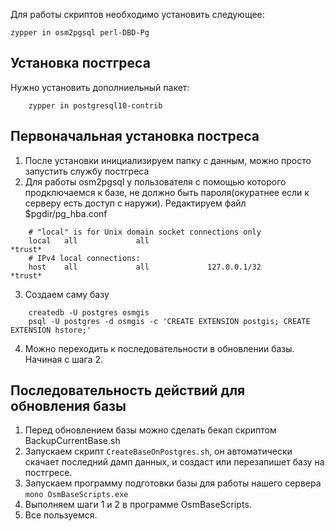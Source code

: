 ﻿Для работы скриптов необходимо установить следующее:
```shell
zypper in osm2pgsql perl-DBD-Pg
```

## Установка постгреса
Нужно установить дополниельный пакет:
```shell
    zypper in postgresql10-contrib
```
## Первоначальная установка постреса
1. После установки инициализируем папку с данным, можно просто запустить службу постгреса
2. Для работы osm2pgsql у пользователя с помощью которого продключаемся к базе, не должно быть пароля(окуратнее если к серверу есть доступ с наружи). Редактируем файл $pgdir/pg_hba.conf
```
    # "local" is for Unix domain socket connections only
    local   all             all                                     *trust*
    # IPv4 local connections:
    host    all             all             127.0.0.1/32            *trust*
```
3. Создаем саму базу
```shell
    createdb -U postgres osmgis
    psql -U postgres -d osmgis -c 'CREATE EXTENSION postgis; CREATE EXTENSION hstore;'
```

4. Можно переходить к последовательности в обновлении базы. Начиная с шага 2.

## Последовательность действий для обновления базы ##

1. Перед обновлением базы можно сделать бекап скриптом BackupCurrentBase.sh
2. Запускаем скрипт `CreateBaseOnPostgres.sh`, он автоматически скачает последний дамп данных, и создаст или перезапишет базу на постгресе.
3. Запускаем программу подготовки базы для работы нашего сервера `mono OsmBaseScripts.exe`
4. Выполняем шаги 1 и 2 в программе OsmBaseScripts.
5. Все пользуемся.


